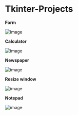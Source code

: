 # Tkinter-Projects

**Form**

![image](https://user-images.githubusercontent.com/89528490/157347937-85991ca5-257f-4f37-b9c4-02569b4bb141.png)



**Calculator**

![image](https://user-images.githubusercontent.com/89528490/157348026-a338b133-e713-4b96-b8a5-7cc3f4b00a9e.png)



**Newspaper**

![image](https://user-images.githubusercontent.com/89528490/157348116-965b2352-e08c-48a1-a622-45ea562885c5.png)



**Resize window**

![image](https://user-images.githubusercontent.com/89528490/157348176-f5e0c59c-b94d-412c-8aa8-f79a9c4d40f2.png)



**Notepad**

![image](https://user-images.githubusercontent.com/89528490/157348284-e381658c-90db-415c-b6f6-f96bb3652444.png)


